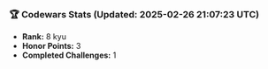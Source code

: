 ### 🏆 Codewars Stats (Updated: 2025-02-26 21:07:23 UTC)

- **Rank:** 8 kyu
- **Honor Points:** 3
- **Completed Challenges:** 1
